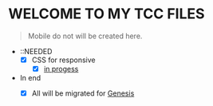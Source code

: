 # WELCOME TO MY TCC FILES

> Mobile do not will be created here.

- ::NEEDED
  - [X] CSS for responsive
    - [X] [in progess](https://github.com/eliasallex/screen-manipulation-ewb)
  
- In end
  - [X] All will be migrated for [Genesis](https://github.com/geni-sys)
  
